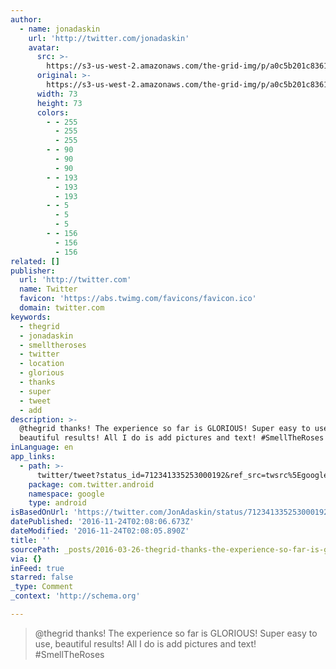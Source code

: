 ```yaml
---
author:
  - name: jonadaskin
    url: 'http://twitter.com/jonadaskin'
    avatar:
      src: >-
        https://s3-us-west-2.amazonaws.com/the-grid-img/p/a0c5b201c8361beb98c55a0f37f0f944660c9709.jpg
      original: >-
        https://s3-us-west-2.amazonaws.com/the-grid-img/p/a0c5b201c8361beb98c55a0f37f0f944660c9709.jpg
      width: 73
      height: 73
      colors:
        - - 255
          - 255
          - 255
        - - 90
          - 90
          - 90
        - - 193
          - 193
          - 193
        - - 5
          - 5
          - 5
        - - 156
          - 156
          - 156
related: []
publisher:
  url: 'http://twitter.com'
  name: Twitter
  favicon: 'https://abs.twimg.com/favicons/favicon.ico'
  domain: twitter.com
keywords:
  - thegrid
  - jonadaskin
  - smelltheroses
  - twitter
  - location
  - glorious
  - thanks
  - super
  - tweet
  - add
description: >-
  @thegrid thanks! The experience so far is GLORIOUS! Super easy to use,
  beautiful results! All I do is add pictures and text! #SmellTheRoses
inLanguage: en
app_links:
  - path: >-
      twitter/tweet?status_id=712341335253000192&ref_src=twsrc%5Egoogle%7Ctwcamp%5Eandroidseo%7Ctwgr%5Estatus%7Ctwterm%5E712341335253000192
    package: com.twitter.android
    namespace: google
    type: android
isBasedOnUrl: 'https://twitter.com/JonAdaskin/status/712341335253000192'
datePublished: '2016-11-24T02:08:06.673Z'
dateModified: '2016-11-24T02:08:05.890Z'
title: ''
sourcePath: _posts/2016-03-26-thegrid-thanks-the-experience-so-far-is-glorious-super-ea.md
via: {}
inFeed: true
starred: false
_type: Comment
_context: 'http://schema.org'

---
```

> @thegrid thanks! The experience so far is GLORIOUS! Super easy to use, beautiful results! All I do is add pictures and text! \#SmellTheRoses